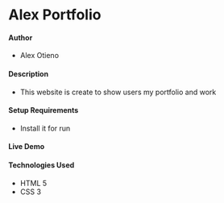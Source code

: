 # Alex Portfolio

#### Author
* Alex Otieno

#### Description
* This website is create to show users my portfolio and work

#### Setup Requirements
* Install it for run

#### Live Demo

#### Technologies Used
* HTML 5
* CSS 3
